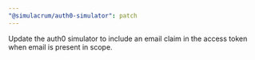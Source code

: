 ```yaml
---
"@simulacrum/auth0-simulator": patch
---
```


Update the auth0 simulator to include an email claim in the access token when email is present in scope.
